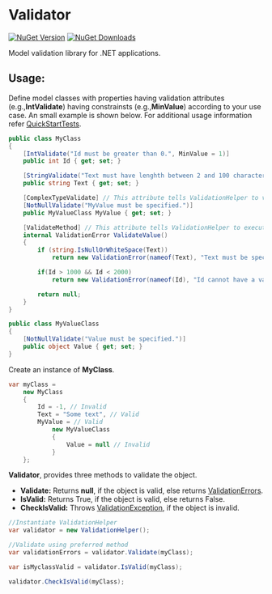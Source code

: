 # Validator

[![NuGet Version](http://img.shields.io/nuget/v/Agero.Core.Validator.svg?style=flat)](https://www.nuget.org/packages/Agero.Core.Validator/) 
[![NuGet Downloads](http://img.shields.io/nuget/dt/Agero.Core.Validator.svg?style=flat)](https://www.nuget.org/packages/Agero.Core.Validator/)

Model validation library for .NET applications.

## Usage:

Define model classes with properties having validation attributes (e.g.,**IntValidate**) having constrainsts (e.g.,**MinValue**) according to your use case. An small example is shown below. For additional usage information refer [QuickStartTests](./Agero.Core.Validator.Tests/QuickStartTests.cs).

```csharp
public class MyClass
{
    [IntValidate("Id must be greater than 0.", MinValue = 1)]
    public int Id { get; set; }

    [StringValidate("Text must have lenghth between 2 and 100 characters.", MinLength = 2, MaxLength = 100)]
    public string Text { get; set; }

    [ComplexTypeValidate] // This attribute tells ValidationHelper to validate MyValueClass object
    [NotNullValidate("MyValue must be specified.")]
    public MyValueClass MyValue { get; set; }

    [ValidateMethod] // This attribute tells ValidationHelper to execute this method as part of model validation
    internal ValidationError ValidateValue()
    {
        if (string.IsNullOrWhiteSpace(Text))
            return new ValidationError(nameof(Text), "Text must be specified.");

        if(Id > 1000 && Id < 2000)
            return new ValidationError(nameof(Id), "Id cannot have a value between 1000 and 2000.");

        return null;
    }
}

public class MyValueClass
{
    [NotNullValidate("Value must be specified.")]
    public object Value { get; set; }
}
```

Create an instance of **MyClass**.
```csharp
var myClass =
    new MyClass
    {
        Id = -1, // Invalid
        Text = "Some text", // Valid
        MyValue = // Valid
            new MyValueClass
            {
                Value = null // Invalid
            }
    };
```

**Validator**, provides three methods to validate the object. 

* **Validate:** Returns **null**, if the object is valid, else returns [ValidationErrors](./Agero.Core.Validator/ValidationErrors.cs).
* **IsValid:** Returns True, if the object is valid, else returns False.
* **CheckIsValid:** Throws [ValidationException](./Agero.Core.Validator/ValidationException.cs), if the object is invalid.

```csharp
//Instantiate ValidationHelper
var validator = new ValidationHelper();

//Validate using preferred method
var validationErrors = validator.Validate(myClass);

var isMyclassValid = validator.IsValid(myClass);

validator.CheckIsValid(myClass);
```